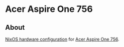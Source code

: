 # Acer Aspire One 756

## About

[NixOS hardware configuration](https://github.com/NixOS/nixos-hardware) for
[Acer Aspire One 756](https://www.acer.com/us-en/support/product-support/AO756).
